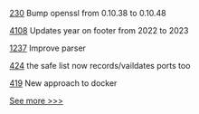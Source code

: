 
[230](https://github.com/hyperledger/ursa/pull/230) Bump openssl from 0.10.38 to 0.10.48

[4108](https://github.com/hyperledger/fabric/pull/4108) Updates year on footer from 2022 to 2023

[1237](https://github.com/hyperledger/solang/pull/1237) Improve parser

[424](https://github.com/hyperledger-labs/fabric-operations-console/pull/424) the safe list now records/vaildates ports too

[419](https://github.com/hyperledger-labs/private-data-objects/pull/419) New approach to docker


[See more >>>](https://start-here.hyperledger.org/pull-requests)
